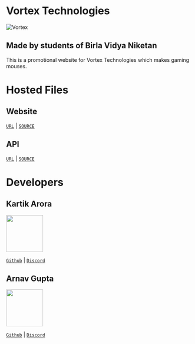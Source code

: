 
# Vortex Technologies
![Vortex](https://vortex-1.cashlycash.repl.co/static/media/Vortex2.08755f521a6b13f37452.png)

## Made by students of Birla Vidya Niketan

This is a promotional website for Vortex Technologies which makes gaming mouses.

# Hosted Files

## Website

[`URL`](https://vortex.spectral.host/) | [`SOURCE`](https://replit.com/@CashlyCash/vortex-1#index.js)

## API

[`URL`](https://vortex-api.cashlycash.repl.co/) | [`SOURCE`](https://replit.com/@CashlyCash/vortex-api)

# Developers

## Kartik Arora
<img src="https://vortex-1.cashlycash.repl.co/static/media/kartik-pfp.f68c0dcceb3d4060d233.jpg" width="100" height="100" />

[`Github`](https://github.com/BinaryKartik) | [`Discord`](https://discordapp.com/users/786172822879600650)

## Arnav Gupta
<img src="https://avatars.githubusercontent.com/u/104839480" width="100" height="100" />

[`Github`](https://github.com/ArnavGupta30) | [`Discord`](https://github.com/ArnavGupta30)
